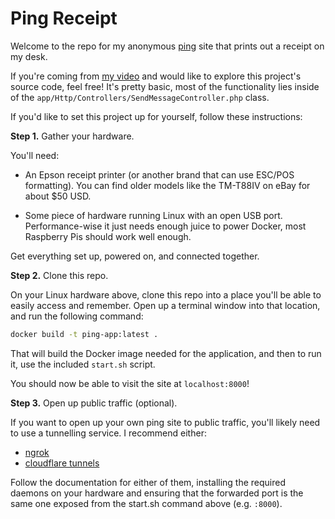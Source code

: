 # Ping Receipt

Welcome to the repo for my anonymous [ping](https://ping.aschmelyun.com) site that prints out a receipt on my desk.

If you're coming from [my video]() and would like to explore this project's source code, feel free! It's pretty basic, most of the functionality lies inside of the `app/Http/Controllers/SendMessageController.php` class.

If you'd like to set this project up for yourself, follow these instructions:

**Step 1.** Gather your hardware.

You'll need:

- An Epson receipt printer (or another brand that can use ESC/POS formatting). You can find older models like the TM-T88IV on eBay for about $50 USD.

- Some piece of hardware running Linux with an open USB port. Performance-wise it just needs enough juice to power Docker, most Raspberry Pis should work well enough.

Get everything set up, powered on, and connected together.

**Step 2.** Clone this repo.

On your Linux hardware above, clone this repo into a place you'll be able to easily access and remember. Open up a terminal window into that location, and run the following command:

```sh
docker build -t ping-app:latest .
```

That will build the Docker image needed for the application, and then to run it, use the included `start.sh` script.

You should now be able to visit the site at `localhost:8000`!

**Step 3.** Open up public traffic (optional).

If you want to open up your own ping site to public traffic, you'll likely need to use a tunnelling service. I recommend either:

- [ngrok](https://ngrok.com)
- [cloudflare tunnels](https://developers.cloudflare.com/cloudflare-one/connections/connect-networks/)

Follow the documentation for either of them, installing the required daemons on your hardware and ensuring that the forwarded port is the same one exposed from the start.sh command above (e.g. `:8000`).